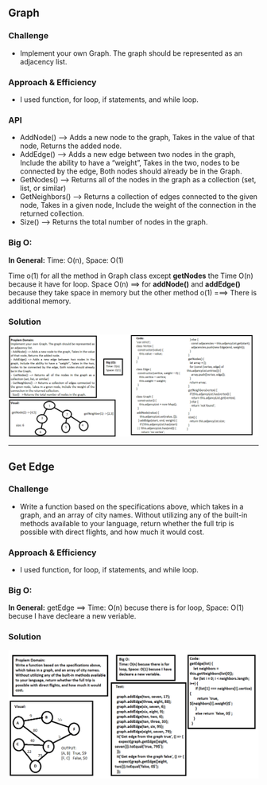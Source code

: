 ## Graph

### Challenge
- Implement your own Graph. The graph should be represented as an adjacency list.

### Approach & Efficiency
- I used function, for loop, if statements, and while loop.

### API
- AddNode() --> Adds a new node to the graph, Takes in the value of that node, Returns the added node.
- AddEdge() --> Adds a new edge between two nodes in the graph, Include the ability to have a “weight”, Takes in the two, nodes to be connected by the edge, Both nodes should already be in the Graph.
- GetNodes() --> Returns all of the nodes in the graph as a collection (set, list, or similar)
- GetNeighbors() --> Returns a collection of edges connected to the given node, Takes in a given node, Include the weight of the connection in the returned collection.
- Size() --> Returns the total number of nodes in the graph.

### Big O:
**In General:**
Time: O(n), Space: O(1)

Time o(1) for all the method in Graph class except **getNodes** the Time O(n) because it have for loop.
Space O(n) ==> for **addNode()** and **addEdge()** because they take space in memory but the other method o(1) ===> There is additional memory.

### Solution
![Graph](../../assets/challenge35.png)



-----------------------------------------



## Get Edge

### Challenge
- Write a function based on the specifications above, which takes in a graph, and an array of city names. Without utilizing any of the built-in methods available to your language, return whether the full trip is possible with direct flights, and how much it would cost.

### Approach & Efficiency
- I used function, for loop, if statements, and while loop.

### Big O:
**In General:**
getEdge ==> Time: O(n) becuse there is for loop, Space: O(1) becuse I have decleare a new veriable.

### Solution
![Get Edge](../../assets/challenge37.png)
